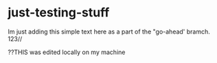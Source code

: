 # just-testing-stuff
Im just adding this simple text here as a part of the "go-ahead' bramch.
123//

??THIS was edited locally on my machine
